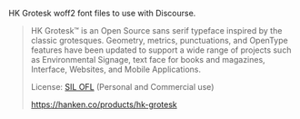HK Grotesk woff2 font files to use with Discourse.

> HK Grotesk™ is an Open Source sans serif typeface inspired by the classic grotesques. Geometry, metrics, punctuations, and OpenType features have been updated to support a wide range of projects such as Environmental Signage, text face for books and magazines, Interface, Websites, and Mobile Applications.
>
> License: [SIL OFL](https://scripts.sil.org/OFL) (Personal and Commercial use)
>
> https://hanken.co/products/hk-grotesk
